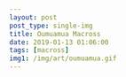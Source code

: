 ```yaml
---
layout: post
post_type: single-img
title: Oumuamua Macross
date: 2019-01-13 01:06:00
tags: [macross]
img1: /img/art/oumuamua.gif
---
```

